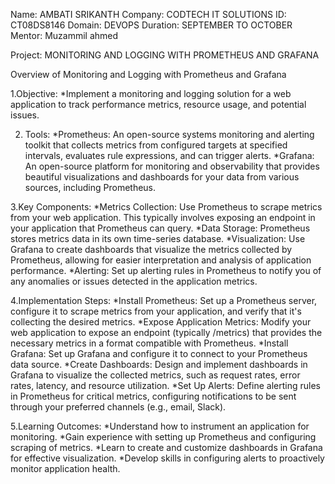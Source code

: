 Name: AMBATI SRIKANTH
Company: CODTECH IT SOLUTIONS
ID: CT08DS8146
Domain: DEVOPS
Duration: SEPTEMBER TO OCTOBER
Mentor: Muzammil ahmed

Project: MONITORING AND LOGGING WITH PROMETHEUS AND GRAFANA

Overview of Monitoring and Logging with Prometheus and Grafana

1.Objective:
 *Implement a monitoring and logging solution for a web application to track performance metrics, resource usage, and potential issues.

 2. Tools:
 *Prometheus: An open-source systems monitoring and alerting toolkit that collects metrics from configured targets at specified intervals, evaluates rule expressions, and can trigger alerts.
 *Grafana: An open-source platform for monitoring and observability that provides beautiful visualizations and dashboards for your data from various sources, including Prometheus.
 
3.Key Components:
 *Metrics Collection: Use Prometheus to scrape metrics from your web application. This typically involves exposing an endpoint in your application that Prometheus can query.
 *Data Storage: Prometheus stores metrics data in its own time-series database.
 *Visualization: Use Grafana to create dashboards that visualize the metrics collected by Prometheus, allowing for easier interpretation and analysis of application performance.
 *Alerting: Set up alerting rules in Prometheus to notify you of any anomalies or issues detected in the application metrics.

 4.Implementation Steps:
 *Install Prometheus: Set up a Prometheus server, configure it to scrape metrics from your application, and verify that it's collecting the desired metrics.
 *Expose Application Metrics: Modify your web application to expose an endpoint (typically /metrics) that provides the necessary metrics in a format compatible with Prometheus.
 *Install Grafana: Set up Grafana and configure it to connect to your Prometheus data source.
 *Create Dashboards: Design and implement dashboards in Grafana to visualize the collected metrics, such as request rates, error rates, latency, and resource utilization.
 *Set Up Alerts: Define alerting rules in Prometheus for critical metrics, configuring notifications to be sent through your preferred channels (e.g., email, Slack).

5.Learning Outcomes:
 *Understand how to instrument an application for monitoring.
 *Gain experience with setting up Prometheus and configuring scraping of metrics.
 *Learn to create and customize dashboards in Grafana for effective visualization.
 *Develop skills in configuring alerts to proactively monitor application health.
